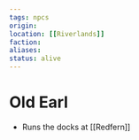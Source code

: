```yaml
---
tags: npcs
origin: 
location: [[Riverlands]]
faction: 
aliases: 
status: alive
---
```


# Old Earl

- Runs the docks at [[Redfern]]